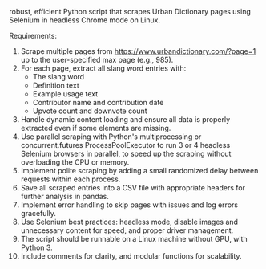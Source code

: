 robust, efficient Python script that scrapes Urban Dictionary pages using Selenium in headless Chrome mode on Linux.

Requirements:

1. Scrape multiple pages from https://www.urbandictionary.com/?page=1 up to the user-specified max page (e.g., 985).
2. For each page, extract all slang word entries with:
   - The slang word
   - Definition text
   - Example usage text
   - Contributor name and contribution date
   - Upvote count and downvote count
3. Handle dynamic content loading and ensure all data is properly extracted even if some elements are missing.
4. Use parallel scraping with Python's multiprocessing or concurrent.futures ProcessPoolExecutor to run 3 or 4 headless Selenium browsers in parallel, to speed up the scraping without overloading the CPU or memory.
5. Implement polite scraping by adding a small randomized delay between requests within each process.
6. Save all scraped entries into a CSV file with appropriate headers for further analysis in pandas.
7. Implement error handling to skip pages with issues and log errors gracefully.
8. Use Selenium best practices: headless mode, disable images and unnecessary content for speed, and proper driver management.
9. The script should be runnable on a Linux machine without GPU, with Python 3.
10. Include comments for clarity, and modular functions for scalability.
